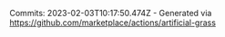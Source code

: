 Commits: 2023-02-03T10:17:50.474Z - Generated via https://github.com/marketplace/actions/artificial-grass
<br>
